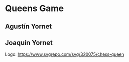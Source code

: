 # Queens Game
## Agustín Yornet
## Joaquín Yornet

Logo: https://www.svgrepo.com/svg/320075/chess-queen
